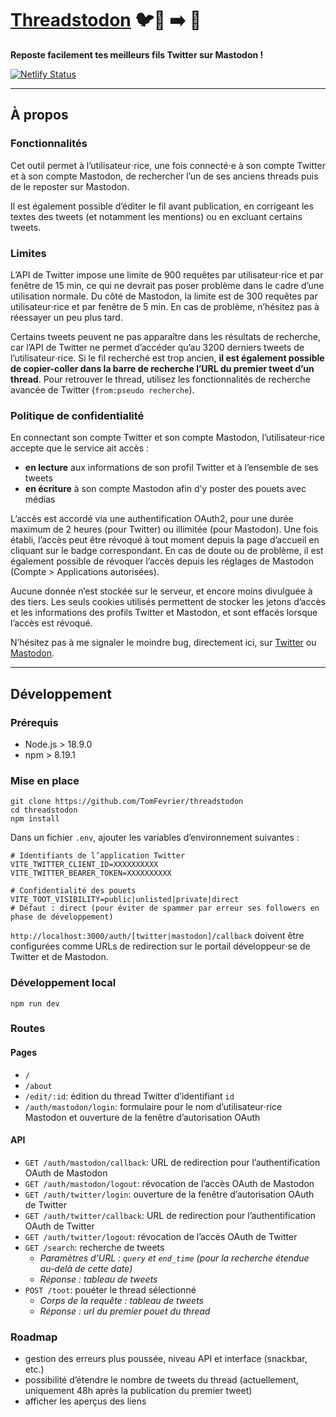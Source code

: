 # [Threadstodon](https://threadstodon.netlify.app/) 🐦🧵 ➡️ 🐘

**Reposte facilement tes meilleurs fils Twitter sur Mastodon !**

[![Netlify Status](https://api.netlify.com/api/v1/badges/89b9618b-7ae7-4cf1-ab7f-09a60751d16c/deploy-status)](https://app.netlify.com/sites/threadstodon/deploys)

---

## À propos

### Fonctionnalités

Cet outil permet à l’utilisateur⋅rice, une fois connecté⋅e à son compte Twitter et à son compte Mastodon, de rechercher l’un de ses anciens threads puis de le reposter sur Mastodon.

Il est également possible d’éditer le fil avant publication, en corrigeant les textes des tweets (et notamment les mentions) ou en excluant certains tweets.
	
### Limites

L’API de Twitter impose une limite de 900&nbsp;requêtes par utilisateur⋅rice et par fenêtre de 15&nbsp;min, ce qui ne devrait pas poser problème dans le cadre d’une utilisation normale. Du côté de Mastodon, la limite est de 300&nbsp;requêtes par utilisateur⋅rice et par fenêtre de 5&nbsp;min. En cas de problème, n’hésitez pas à réessayer un peu plus tard.
	
Certains tweets peuvent ne pas apparaître dans les résultats de recherche, car l’API de Twitter ne permet d’accéder qu’au 3200 derniers tweets de l’utilisateur⋅rice. Si le fil recherché est trop ancien, **il est également possible de copier-coller dans la barre de recherche l’URL du premier tweet d’un thread**. Pour retrouver le thread, utilisez les fonctionnalités de recherche avancée de Twitter (<code>from:pseudo recherche</code>).
	
### Politique de confidentialité
	
En connectant son compte Twitter et son compte Mastodon, l’utilisateur⋅rice accepte que le service ait accès&nbsp;:
- **en lecture** aux informations de son profil Twitter et à l’ensemble de ses tweets
- **en écriture** à son compte Mastodon afin d’y poster des pouets avec médias

L’accès est accordé via une authentification OAuth2, pour une durée maximum de 2 heures (pour Twitter) ou illimitée (pour Mastodon). Une fois établi, l’accès peut être révoqué à tout moment depuis la page d’accueil en cliquant sur le badge correspondant. En cas de doute ou de problème, il est également possible de révoquer l’accès depuis les réglages de Mastodon (Compte > Applications autorisées).

Aucune donnée n’est stockée sur le serveur, et encore moins divulguée à des tiers. Les seuls cookies utilisés permettent de stocker les jetons d’accès et les informations des profils Twitter et Mastodon, et sont effacés lorsque l’accès est révoqué.
	
N’hésitez pas à me signaler le moindre bug, directement ici, sur <a href='https://twitter.com/TomFevrier' target='_blank' rel='noreferrer'>Twitter</a> ou <a href='https://mastodon.social/@tomfevrier' target='_blank' rel='noreferrer'>Mastodon</a>.

---

## Développement


### Prérequis

- Node.js > 18.9.0
- npm > 8.19.1


### Mise en place

~~~
git clone https://github.com/TomFevrier/threadstodon
cd threadstodon
npm install
~~~

Dans un fichier `.env`, ajouter les variables d’environnement suivantes :
~~~
# Identifiants de l’application Twitter
VITE_TWITTER_CLIENT_ID=XXXXXXXXXX 
VITE_TWITTER_BEARER_TOKEN=XXXXXXXXXX

# Confidentialité des pouets
VITE_TOOT_VISIBILITY=public|unlisted|private|direct
# Défaut : direct (pour éviter de spammer par erreur ses followers en phase de développement)
~~~

`http://localhost:3000/auth/[twitter|mastodon]/callback` doivent être configurées comme URLs de redirection sur le portail développeur⋅se de Twitter et de Mastodon.


### Développement local

~~~
npm run dev
~~~


### Routes

#### Pages
- `/`
- `/about`
- `/edit/:id`: édition du thread Twitter d’identifiant `id`
- `/auth/mastodon/login`: formulaire pour le nom d’utilisateur⋅rice Mastodon et ouverture de la fenêtre d’autorisation OAuth

#### API
- `GET /auth/mastodon/callback`: URL de redirection pour l’authentification OAuth de Mastodon
- `GET /auth/mastodon/logout`: révocation de l’accès OAuth de Mastodon
- `GET /auth/twitter/login`: ouverture de la fenêtre d’autorisation OAuth de Twitter
- `GET /auth/twitter/callback`: URL de redirection pour l’authentification OAuth de Twitter
- `GET /auth/twitter/logout`: révocation de l’accès OAuth de Twitter
- `GET /search`: recherche de tweets
	- _Paramètres d’URL : `query` et `end_time` (pour la recherche étendue au-delà de cette date)_
	- _Réponse : tableau de tweets_
- `POST /toot`: pouéter le thread sélectionné
	- _Corps de la requête : tableau de tweets_
	- _Réponse : url du premier pouet du thread_


### Roadmap

- gestion des erreurs plus poussée, niveau API et interface (snackbar, etc.)
- possibilité d’étendre le nombre de tweets du thread (actuellement, uniquement 48h après la publication du premier tweet)
- afficher les aperçus des liens
